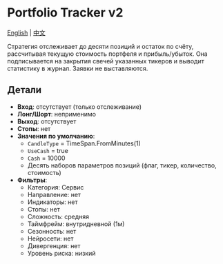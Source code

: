 # Portfolio Tracker v2
[English](README.md) | [中文](README_cn.md)

Стратегия отслеживает до десяти позиций и остаток по счёту, рассчитывая текущую стоимость портфеля и прибыль/убыток. Она подписывается на закрытия свечей указанных тикеров и выводит статистику в журнал. Заявки не выставляются.

## Детали

- **Вход**: отсутствует (только отслеживание)
- **Лонг/Шорт**: неприменимо
- **Выход**: отсутствует
- **Стопы**: нет
- **Значения по умолчанию**:
  - `CandleType` = TimeSpan.FromMinutes(1)
  - `UseCash` = true
  - `Cash` = 10000
  - Десять наборов параметров позиций (флаг, тикер, количество, стоимость)
- **Фильтры**:
  - Категория: Сервис
  - Направление: нет
  - Индикаторы: нет
  - Стопы: нет
  - Сложность: средняя
  - Таймфрейм: внутридневной (1м)
  - Сезонность: нет
  - Нейросети: нет
  - Дивергенция: нет
  - Уровень риска: низкий
